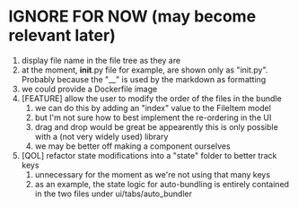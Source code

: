 # IGNORE FOR NOW (may become relevant later)
1. display file name in the file tree as they are
  1. at the moment, __init__.py file for example, are shown only as "init.py". Probably because the "__" is used by the markdown as formatting
2. we could provide a Dockerfile image
3. [FEATURE] allow the user to modify the order of the files in the bundle
   1. we can do this by adding an "index" value to the FileItem model
   2. but I'm not sure how to best implement the re-ordering in the UI
   3. drag and drop would be great be appearently this is only possible with a (not very widely used) library
   4. we may be better off making a component ourselves
4. [QOL] refactor state modifications into a "state" folder to better track keys
   1. unnecessary for the moment as we're not using that many keys
   2. as an example, the state logic for auto-bundling is entirely contained in the two files under ui/tabs/auto_bundler